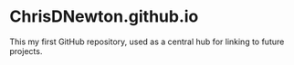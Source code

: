 # ChrisDNewton.github.io
This my first GitHub repository, used as a central hub for linking to future projects.
